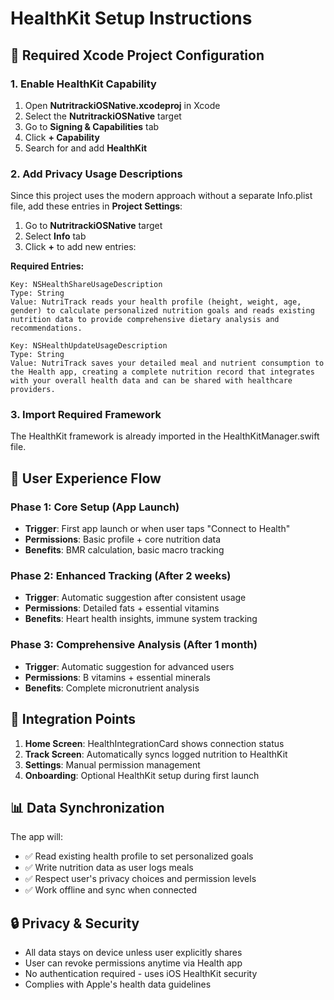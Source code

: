 # HealthKit Setup Instructions

## 📱 Required Xcode Project Configuration

### 1. Enable HealthKit Capability

1. Open **NutritrackiOSNative.xcodeproj** in Xcode
2. Select the **NutritrackiOSNative** target
3. Go to **Signing & Capabilities** tab
4. Click **+ Capability**
5. Search for and add **HealthKit**

### 2. Add Privacy Usage Descriptions

Since this project uses the modern approach without a separate Info.plist file, add these entries in **Project Settings**:

1. Go to **NutritrackiOSNative** target
2. Select **Info** tab
3. Click **+** to add new entries:

**Required Entries:**

```
Key: NSHealthShareUsageDescription
Type: String
Value: NutriTrack reads your health profile (height, weight, age, gender) to calculate personalized nutrition goals and reads existing nutrition data to provide comprehensive dietary analysis and recommendations.

Key: NSHealthUpdateUsageDescription
Type: String
Value: NutriTrack saves your detailed meal and nutrient consumption to the Health app, creating a complete nutrition record that integrates with your overall health data and can be shared with healthcare providers.
```

### 3. Import Required Framework

The HealthKit framework is already imported in the HealthKitManager.swift file.

## 🎯 User Experience Flow

### Phase 1: Core Setup (App Launch)
- **Trigger**: First app launch or when user taps "Connect to Health"
- **Permissions**: Basic profile + core nutrition data
- **Benefits**: BMR calculation, basic macro tracking

### Phase 2: Enhanced Tracking (After 2 weeks)
- **Trigger**: Automatic suggestion after consistent usage
- **Permissions**: Detailed fats + essential vitamins
- **Benefits**: Heart health insights, immune system tracking

### Phase 3: Comprehensive Analysis (After 1 month)
- **Trigger**: Automatic suggestion for advanced users
- **Permissions**: B vitamins + essential minerals
- **Benefits**: Complete micronutrient analysis

## 🔧 Integration Points

1. **Home Screen**: HealthIntegrationCard shows connection status
2. **Track Screen**: Automatically syncs logged nutrition to HealthKit
3. **Settings**: Manual permission management
4. **Onboarding**: Optional HealthKit setup during first launch

## 📊 Data Synchronization

The app will:
- ✅ Read existing health profile to set personalized goals
- ✅ Write nutrition data as user logs meals
- ✅ Respect user's privacy choices and permission levels
- ✅ Work offline and sync when connected

## 🔒 Privacy & Security

- All data stays on device unless user explicitly shares
- User can revoke permissions anytime via Health app
- No authentication required - uses iOS HealthKit security
- Complies with Apple's health data guidelines